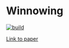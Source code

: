 Winnowing
=========
[![build](https://github.com/schuermannator/winnow/workflows/build/badge.svg)](https://github.com/schuermannator/winnow/actions)

[Link to paper][winnowing]

[winnowing]: https://theory.stanford.edu/~aiken/publications/papers/sigmod03.pdf
